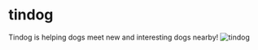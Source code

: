 # tindog
Tindog is helping dogs meet new and interesting dogs nearby!
![tindog](https://github.com/karinahuizar/tindog/assets/16652730/a7f3fca2-abff-4176-8f15-2df86dd7838c)
